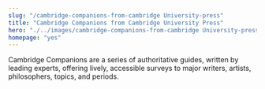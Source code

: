 ```yaml
--- 
slug: "/cambridge-companions-from-cambridge University-press"
title: "Cambridge Companions from Cambridge University Press"
hero: "./../images/cambridge-companions-from-cambridge University-press.jpg"
homepage: "yes"
---
```


Cambridge Companions are a series of authoritative guides, written by leading experts, offering lively, accessible surveys to major writers, artists, philosophers, topics, and periods.
